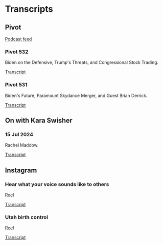 # Transcripts

## Pivot

[Podcast feed](https://feeds.megaphone.fm/pivot)

### Pivot 532

Biden on the Defensive, Trump's Threats, and Congressional Stock Trading.

[Transcript](https://s3.amazonaws.com/writecomments.com/transcripts/c8bac8518cd00a3a3fe096b112238346.csv)

### Pivot 531

Biden's Future, Paramount Skydance Merger, and Guest Brian Derrick.

[Transcript](https://s3.amazonaws.com/writecomments.com/transcripts/a97c4a379009183487d9421fb3df82cd.csv)

## On with Kara Swisher

### 15 Jul 2024

Rachel Maddow.

[Transcript](https://s3.amazonaws.com/writecomments.com/transcripts/be2eaf2c87e2ff291d5d3b565ba248af.csv)

## Instagram

### Hear what your voice sounds like to others

[Reel](
https://www.instagram.com/reel/C6XAPqbPDa3)

[Transcript](https://s3.amazonaws.com/writecomments.com/transcripts/a4a4083fee4586e6bae11adebf442eab.csv)

### Utah birth control

[Reel](
https://www.instagram.com/reel/C4KN7adNaFx)

[Transcript](https://s3.amazonaws.com/writecomments.com/transcripts/413e2e00a33c1e7617bfc2da70a28794.csv)
